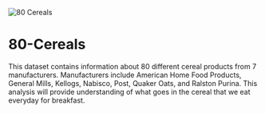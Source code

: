 ![80 Cereals](https://github.com/user-attachments/assets/1ea773ef-a66f-4f2d-9f14-00e0deb792ce)

# 80-Cereals
This dataset contains information about 80 different cereal products from 7 manufacturers. Manufacturers include American Home Food Products, General Mills, Kellogs, Nabisco, Post, Quaker Oats, and Ralston Purina. This analysis will provide understanding of what goes in the cereal that we eat everyday for breakfast.
